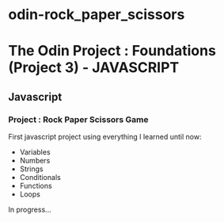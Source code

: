 # odin-rock_paper_scissors
 
 <h1> The Odin Project : Foundations (Project 3) - JAVASCRIPT</h1>
  <h2>Javascript</h2>
    <h3>Project : Rock Paper Scissors Game</h3>
     <p>First javascript project using everything I learned until now: </p>
     <ul>
      <li>Variables</li>
      <li>Numbers</li>
      <li>Strings</li>
      <li>Conditionals</li>
      <li>Functions</li>
      <li>Loops</li>
     </ul>
     <p>In progress...</p>

     


